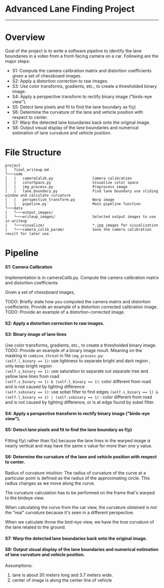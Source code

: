 # Advanced Lane Finding Project

---
# Overview 

Goal of the project is to write a software pipeline to identify the lane
boundaries in a video from a front-facing camera on a car. Following are the 
major steps:

* S1: Compute the camera calibration matrix and distortion coefficients given a set of chessboard images.
* S2: Apply a distortion correction to raw images.
* S3: Use color transforms, gradients, etc., to create a thresholded binary image.
* S4: Apply a perspective transform to rectify binary image ("birds-eye view").
* S5: Detect lane pixels and fit to find the lane boundary as f(y)
* S6: Determine the curvature of the lane and vehicle position with respect to center.
* S7: Warp the detected lane boundaries back onto the original image.
* S8: Output visual display of the lane boundaries and numerical estimation of lane curvature and vehicle position.


# File Structure

```
project
│   final_writeup.md
└───code
│   |   cameraCalib.py                  Camera calibration 
│   |   colorSpace.py                   Visualize color space  
|   |   img_process.py                  Preprocess image 
│   |   lane_boundary.py                Find lane boundary use sliding window and calculate curvature 
│   |   perspective_transform.py        Warp image 
│   |   pipeline.py                     Main pipeline function
└───data 
|   └───output_images/                
|   └───writeup_images/                 Selected output images to use in writeup 
|   └───visualize/                      *.jpg images for visualization
|   └───camera_calib_param/             Save the camera calibration result for later use

```

# Pipeline
#### S1: Camera Calibration 
Implementation is in cameraCalib.py.
Compute the camera calibration matrix and distortion coefficients 

Given a set of chessboard images, 

TODO:
Briefly state how you computed the camera matrix and distortion coefficients. 
Provide an example of a distortion corrected calibration image.
TODO:
Provide an example of a distortion-corrected image.


#### S2: Apply a distortion correction to raw images.
#### S3: Binary image of lane lines 
Use color transforms, gradients, etc., to create a thresholded binary image.
TODO: Provide an example of a binary image result.
Meaning on the masking in `combine_thresh` in file `img_process.py`: </br>
`(self.l_binary == 1)`: use lightness to separate bright and dark region , only keep bright region  </br>
`(self.s_binary == 1)`: use saturation to separate out separate tree and yellow lane lines from road </br>
`(self.s_binary == 1) & (self.l_binary == 1)`: color different from road and is not caused by lighting difference </br>
`(self.sxbinary == 1)`: use sobel filter to find edges 
`(self.s_binary == 1) & (self.l_binary == 1) | (self.sxbinary == 1)` : 
color different from road and is not caused by lighting difference, or is at edge found by sobel filter. </br>


#### S4: Apply a perspective transform to rectify binary image ("birds-eye view").
#### S5: Detect lane pixels and fit to find the lane boundary as f(y)

Fitting f(y) rather than f(x) because the lane lines in the warped image
is nearly vertical and may have the same x value for more than one y value.

#### S6: Determine the curvature of the lane and vehicle position with respect to center.

Radius of curvature intuition:
The radius of curvature of the curve at a particular point is defined as the radius of the approximating circle. 
This radius changes as we move along the curve. 

The curvature calculation has to be performed on the frame that's warped to the birdeye view.

When calculating the curve from the car view, the curvature obtained is not the "real" curvature 
because it's seen in a different perspective. 

When we calculate throw the bird-eye view, we have the true curvature of the lane related to the ground.

#### S7: Warp the detected lane boundaries back onto the original image.
#### S8: Output visual display of the lane boundaries and numerical estimation of lane curvature and vehicle position.
 
Assumptions:

1. lane is about 30 meters long and 3.7 meters wide.</br>
2. center of image is along the center line of vehicle </br>























